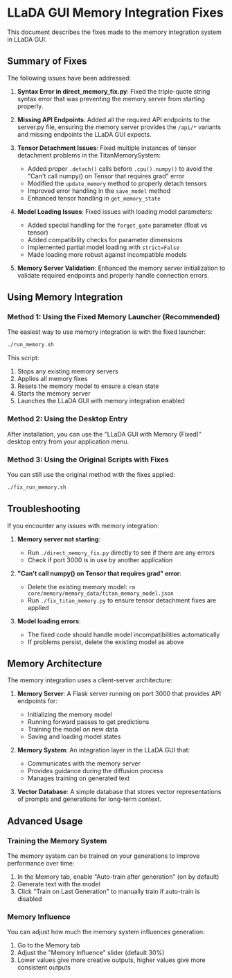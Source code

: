 # LLaDA GUI Memory Integration Fixes

This document describes the fixes made to the memory integration system in LLaDA GUI.

## Summary of Fixes

The following issues have been addressed:

1. **Syntax Error in direct_memory_fix.py**: Fixed the triple-quote string syntax error that was preventing the memory server from starting properly.

2. **Missing API Endpoints**: Added all the required API endpoints to the server.py file, ensuring the memory server provides the `/api/*` variants and missing endpoints the LLaDA GUI expects.

3. **Tensor Detachment Issues**: Fixed multiple instances of tensor detachment problems in the TitanMemorySystem:
   - Added proper `.detach()` calls before `.cpu().numpy()` to avoid the "Can't call numpy() on Tensor that requires grad" error
   - Modified the `update_memory` method to properly detach tensors
   - Improved error handling in the `save_model` method
   - Enhanced tensor handling in `get_memory_state`

4. **Model Loading Issues**: Fixed issues with loading model parameters:
   - Added special handling for the `forget_gate` parameter (float vs tensor)
   - Added compatibility checks for parameter dimensions
   - Implemented partial model loading with `strict=False`
   - Made loading more robust against incompatible models

5. **Memory Server Validation**: Enhanced the memory server initialization to validate required endpoints and properly handle connection errors.

## Using Memory Integration

### Method 1: Using the Fixed Memory Launcher (Recommended)

The easiest way to use memory integration is with the fixed launcher:

```bash
./run_memory.sh
```

This script:
1. Stops any existing memory servers
2. Applies all memory fixes
3. Resets the memory model to ensure a clean state
4. Starts the memory server
5. Launches the LLaDA GUI with memory integration enabled

### Method 2: Using the Desktop Entry

After installation, you can use the "LLaDA GUI with Memory (Fixed)" desktop entry from your application menu.

### Method 3: Using the Original Scripts with Fixes

You can still use the original method with the fixes applied:

```bash
./fix_run_memory.sh
```

## Troubleshooting

If you encounter any issues with memory integration:

1. **Memory server not starting**:
   - Run `./direct_memory_fix.py` directly to see if there are any errors
   - Check if port 3000 is in use by another application

2. **"Can't call numpy() on Tensor that requires grad" error**:
   - Delete the existing memory model: `rm core/memory/memory_data/titan_memory_model.json`
   - Run `./fix_titan_memory.py` to ensure tensor detachment fixes are applied

3. **Model loading errors**:
   - The fixed code should handle model incompatibilities automatically
   - If problems persist, delete the existing model as above

## Memory Architecture

The memory integration uses a client-server architecture:

1. **Memory Server**: A Flask server running on port 3000 that provides API endpoints for:
   - Initializing the memory model
   - Running forward passes to get predictions
   - Training the model on new data
   - Saving and loading model states

2. **Memory System**: An integration layer in the LLaDA GUI that:
   - Communicates with the memory server
   - Provides guidance during the diffusion process
   - Manages training on generated text

3. **Vector Database**: A simple database that stores vector representations of prompts and generations for long-term context.

## Advanced Usage

### Training the Memory System

The memory system can be trained on your generations to improve performance over time:

1. In the Memory tab, enable "Auto-train after generation" (on by default)
2. Generate text with the model
3. Click "Train on Last Generation" to manually train if auto-train is disabled

### Memory Influence

You can adjust how much the memory system influences generation:

1. Go to the Memory tab
2. Adjust the "Memory Influence" slider (default 30%)
3. Lower values give more creative outputs, higher values give more consistent outputs
